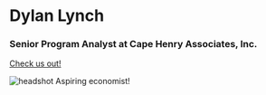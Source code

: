 # **Dylan Lynch**
### Senior Program Analyst at Cape Henry Associates, Inc. 
[Check us out!](https://cape-henry.com/)

![headshot](https://user-images.githubusercontent.com/98568281/155867595-7ccf1907-2821-4db6-9339-286d9a660dda.jpg)    Aspiring economist! <br clear="left"/>
